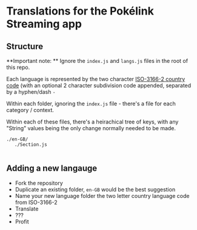 # Translations for the Pokélink Streaming app


## Structure

**Important note: ** Ignore the `index.js` and `langs.js` files in the root of this repo.

Each language is represented by the two character [ISO-3166-2 country code](https://github.com/DefinitelyTyped/DefinitelyTyped/tree/master/types/iso-3166-2) (with an optional 2 character subdivision code appended, separated by a hyphen/dash  `-`

Within each folder, ignoring the `index.js` file - there's a file for each category / context.

Within each of these files, there's a heirachical tree of keys, with any "String" values being the only change normally needed to be made.

```
./en-GB/
   ./Section.js
   
```

## Adding a new langauge 

 - Fork the repository
 - Duplicate an existing folder, `en-GB` would be the best suggestion
 - Name your new language folder the two letter country language code from ISO-3166-2 
 - Translate
 - ???
 - Profit
